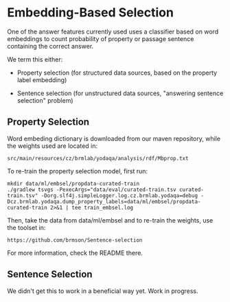 Embedding-Based Selection
=========================

One of the answer features currently used uses a classifier based
on word embeddings to count probability of property or passage sentence
containing the correct answer.

We term this either:

  * Property selection (for structured data sources, based on the property
    label embedding)

  * Sentence selection (for unstructured data sources, "answering sentence
    selection" problem)


Property Selection
------------------

Word embeding dictionary is downloaded from our maven repository, while the
weights used are located in:

	src/main/resources/cz/brmlab/yodaqa/analysis/rdf/Mbprop.txt

To re-train the property selection model, first run:

	mkdir data/ml/embsel/propdata-curated-train
	./gradlew tsvgs -PexecArgs="data/eval/curated-train.tsv curated-train.tsv" -Dorg.slf4j.simpleLogger.log.cz.brmlab.yodaqa=debug -Dcz.brmlab.yodaqa.dump_property_labels=data/ml/embsel/propdata-curated-train 2>&1 | tee train_embsel.log

Then, take the data from data/ml/embsel and to re-train the weights,
use the toolset in:

	https://github.com/brmson/Sentence-selection

For more information, check the README there.


Sentence Selection
------------------

We didn't get this to work in a beneficial way yet.
Work in progress.
